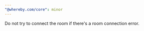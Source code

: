 ```yaml
---
"@whereby.com/core": minor
---
```


Do not try to connect the room if there's a room connection error.
